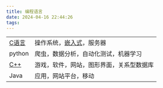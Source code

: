 ```yaml
---
title: 编程语言
date: 2024-04-16 22:44:26
tags: 
---
```


|                             |                                       |
| --------------------------- | ------------------------------------- |
| [C语言](../02专业学习/C语言/C语言.md) | 操作系统，[嵌入式](../02专业学习/嵌入式/嵌入式.md)，服务器 |
| python                      | 爬虫，数据分析，自动化测试，机器学习                    |
| [C++](../02专业学习/C++/C++.md) | 游戏，软件，网站，图形界面，关系型数据库                  |
| Java                        | 应用，网站平台，移动                            |
